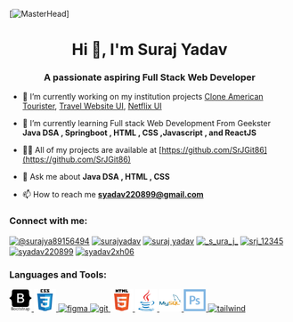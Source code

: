 [![MasterHead](https://geekflare.com/wp-content/uploads/2022/10/Heres-What-it-Means-to-Be-a-Full-Stack-Developer.jpeg)]

<h1 align="center">Hi 👋, I'm Suraj Yadav</h1>
<h3 align="center">A passionate aspiring Full Stack Web Developer</h3>

- 🔭 I’m currently working on my institution projects [Clone American Tourister](https://srjgit86.github.io/cssMctProject/mctProject/index.html),  [Travel Website UI](https://srjgit86.github.io/cssProjects/), [Netflix UI](https://srjgit86.github.io/cssProjects/selfProject/index.html)
- 🌱 I’m currently learning Full stack Web Development From Geekster **Java DSA , Springboot , HTML , CSS ,Javascript , and ReactJS**

- 👨‍💻 All of my projects are available at [https://github.com/SrJGit86](https://github.com/SrJGit86)

- 💬 Ask me about **Java DSA , HTML , CSS**

- 📫 How to reach me **syadav220899@gmail.com**

<h3 align="left">Connect with me:</h3>
<p align="left">
<a href="https://twitter.com/@surajya89156494" target="blank"><img align="center" src="https://raw.githubusercontent.com/rahuldkjain/github-profile-readme-generator/master/src/images/icons/Social/twitter.svg" alt="@surajya89156494" height="30" width="40" /></a>
<a href="https://linkedin.com/in/surajyadav" target="blank"><img align="center" src="https://raw.githubusercontent.com/rahuldkjain/github-profile-readme-generator/master/src/images/icons/Social/linked-in-alt.svg" alt="surajyadav" height="30" width="40" /></a>
<a href="https://fb.com/suraj yadav" target="blank"><img align="center" src="https://raw.githubusercontent.com/rahuldkjain/github-profile-readme-generator/master/src/images/icons/Social/facebook.svg" alt="suraj yadav" height="30" width="40" /></a>
<a href="https://instagram.com/_s_ura_j_" target="blank"><img align="center" src="https://raw.githubusercontent.com/rahuldkjain/github-profile-readme-generator/master/src/images/icons/Social/instagram.svg" alt="_s_ura_j_" height="30" width="40" /></a>
<a href="https://www.leetcode.com/srj_12345" target="blank"><img align="center" src="https://raw.githubusercontent.com/rahuldkjain/github-profile-readme-generator/master/src/images/icons/Social/leet-code.svg" alt="srj_12345" height="30" width="40" /></a>
<a href="https://www.hackerearth.com/syadav220899" target="blank"><img align="center" src="https://raw.githubusercontent.com/rahuldkjain/github-profile-readme-generator/master/src/images/icons/Social/hackerearth.svg" alt="syadav220899" height="30" width="40" /></a>
<a href="https://auth.geeksforgeeks.org/user/syadav2xh06" target="blank"><img align="center" src="https://raw.githubusercontent.com/rahuldkjain/github-profile-readme-generator/master/src/images/icons/Social/geeks-for-geeks.svg" alt="syadav2xh06" height="30" width="40" /></a>
</p>

<h3 align="left">Languages and Tools:</h3>
<p align="left"> <a href="https://getbootstrap.com" target="_blank" rel="noreferrer"> <img src="https://raw.githubusercontent.com/devicons/devicon/master/icons/bootstrap/bootstrap-plain-wordmark.svg" alt="bootstrap" width="40" height="40"/> </a> <a href="https://www.w3schools.com/css/" target="_blank" rel="noreferrer"> <img src="https://raw.githubusercontent.com/devicons/devicon/master/icons/css3/css3-original-wordmark.svg" alt="css3" width="40" height="40"/> </a> <a href="https://www.figma.com/" target="_blank" rel="noreferrer"> <img src="https://www.vectorlogo.zone/logos/figma/figma-icon.svg" alt="figma" width="40" height="40"/> </a> <a href="https://git-scm.com/" target="_blank" rel="noreferrer"> <img src="https://www.vectorlogo.zone/logos/git-scm/git-scm-icon.svg" alt="git" width="40" height="40"/> </a> <a href="https://www.w3.org/html/" target="_blank" rel="noreferrer"> <img src="https://raw.githubusercontent.com/devicons/devicon/master/icons/html5/html5-original-wordmark.svg" alt="html5" width="40" height="40"/> </a> <a href="https://www.java.com" target="_blank" rel="noreferrer"> <img src="https://raw.githubusercontent.com/devicons/devicon/master/icons/java/java-original.svg" alt="java" width="40" height="40"/> </a> <a href="https://www.mysql.com/" target="_blank" rel="noreferrer"> <img src="https://raw.githubusercontent.com/devicons/devicon/master/icons/mysql/mysql-original-wordmark.svg" alt="mysql" width="40" height="40"/> </a> <a href="https://www.photoshop.com/en" target="_blank" rel="noreferrer"> <img src="https://raw.githubusercontent.com/devicons/devicon/master/icons/photoshop/photoshop-line.svg" alt="photoshop" width="40" height="40"/> </a> <a href="https://tailwindcss.com/" target="_blank" rel="noreferrer"> <img src="https://www.vectorlogo.zone/logos/tailwindcss/tailwindcss-icon.svg" alt="tailwind" width="40" height="40"/> </a> </p>
